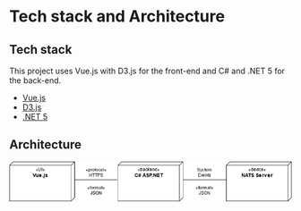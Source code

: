 # Tech stack and Architecture

## Tech stack

This project uses Vue.js with D3.js for the front-end and C# and .NET 5 for the back-end.

- [Vue.js](https://vuejs.org/v2/guide/index.html)
- [D3.js](https://d3js.org/)
- [.NET 5](https://dotnet.microsoft.com/download/dotnet/5.0)

## Architecture

![architecture.png](https://github.com/simcorp/nats-topology-visualiser/blob/develop/misc-images/architecture.png)